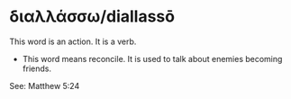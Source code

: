 # διαλλάσσω/diallassō
This word is an  action. It is a verb.
* This word means reconcile. It is used to talk about enemies becoming friends.

See: Matthew 5:24
